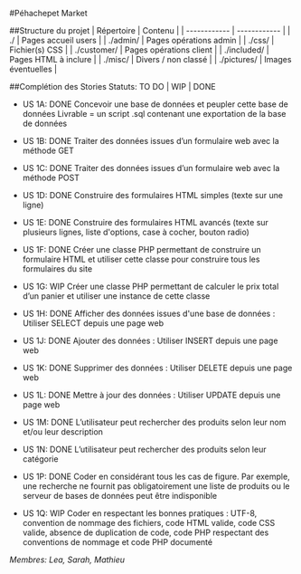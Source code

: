 #Péhachepet Market

##Structure du projet
| Répertoire  | Contenu  |
| ------------ | ------------ |
| ./  | Pages accueil users  |
| ./admin/  | Pages opérations admin  |
| ./css/  | Fichier(s) CSS |
| ./customer/  | Pages opérations client  |
| ./included/  | Pages HTML à inclure  |
| ./misc/  | Divers / non classé  |
| ./pictures/  | Images éventuelles  |


##Complétion des Stories
Statuts: TO DO | WIP | DONE

- US 1A: DONE
Concevoir une base de données et peupler cette base de données Livrable = un script .sql contenant une exportation de la base de données

- US 1B: DONE
Traiter des données issues d’un formulaire web avec la méthode GET

- US 1C: DONE
Traiter des données issues d’un formulaire web avec la méthode POST

- US 1D: DONE
Construire des formulaires HTML simples (texte sur une ligne)

- US 1E: DONE
Construire des formulaires HTML avancés (texte sur plusieurs lignes, liste d'options, case à cocher, bouton radio)

- US 1F: DONE
Créer une classe PHP permettant de construire un formulaire HTML et utiliser cette classe pour construire tous les formulaires du site

- US 1G: WIP
Créer une classe PHP permettant de calculer le prix total d’un panier et utiliser une instance de cette classe

- US 1H: DONE
Afficher des données issues d'une base de données : Utiliser SELECT depuis une page web

- US 1J: DONE 
Ajouter des données : Utiliser INSERT depuis une page web

- US 1K: DONE
Supprimer des données : Utiliser DELETE depuis une page web

- US 1L: DONE
Mettre à jour des données : Utiliser UPDATE depuis une page web

- US 1M: DONE
L’utilisateur peut rechercher des produits selon leur nom et/ou leur description

- US 1N: DONE
L’utilisateur peut rechercher des produits selon leur catégorie

- US 1P: DONE
Coder en considérant tous les cas de figure. Par exemple, une recherche ne fournit pas obligatoirement une liste de produits ou le serveur de bases de données peut être indisponible

- US 1Q: WIP
Coder en respectant les bonnes pratiques : UTF-8, convention de nommage des fichiers, code HTML valide, code CSS valide, absence de duplication de code, code PHP respectant des conventions de nommage et code PHP documenté

*Membres: Lea, Sarah, Mathieu*